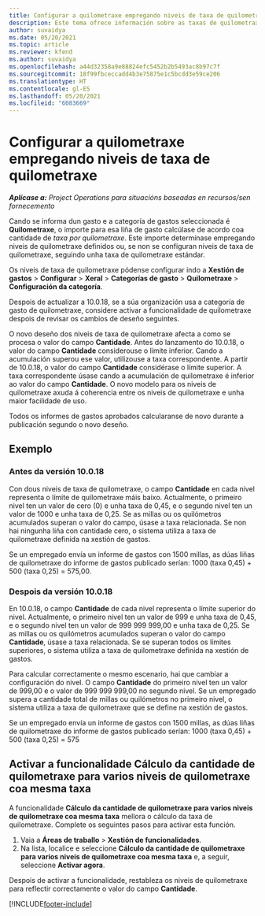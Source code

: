 ```yaml
---
title: Configurar a quilometraxe empregando niveis de taxa de quilometraxe
description: Este tema ofrece información sobre as taxas de quilometraxe e os niveis de taxa de quilometraxe.
author: suvaidya
ms.date: 05/20/2021
ms.topic: article
ms.reviewer: kfend
ms.author: suvaidya
ms.openlocfilehash: a44d32358a9e88824efc5452b2b5493ac8b97c7f
ms.sourcegitcommit: 18f99fbceccadd4b3e75875e1c5bcdd3e59ce206
ms.translationtype: HT
ms.contentlocale: gl-ES
ms.lasthandoff: 05/20/2021
ms.locfileid: "6083669"
---
```

# <a name="set-up-mileage-using-mileage-rate-tiers"></a>Configurar a quilometraxe empregando niveis de taxa de quilometraxe

_**Aplícase a:** Project Operations para situacións baseadas en recursos/sen fornecemento_

Cando se informa dun gasto e a categoría de gastos seleccionada é **Quilometraxe**, o importe para esa liña de gasto calcúlase de acordo coa cantidade de *taxa por quilometraxe*. Este importe determínase empregando niveis de quilometraxe definidos ou, se non se configuran niveis de taxa de quilometraxe, seguindo unha taxa de quilometraxe estándar. 

Os niveis de taxa de quilometraxe pódense configurar indo a **Xestión de gastos** > **Configurar** > **Xeral** > **Categorías de gasto** > **Quilometraxe** > **Configuración da categoría**.

Despois de actualizar a 10.0.18, se a súa organización usa a categoría de gasto de quilometraxe, considere activar a funcionalidade de quilometraxe despois de revisar os cambios de deseño seguintes. 

O novo deseño dos niveis de taxa de quilometraxe afecta a como se procesa o valor do campo **Cantidade**. Antes do lanzamento do 10.0.18, o valor do campo **Cantidade** considerouse o límite inferior. Cando a acumulación superou ese valor, utilizouse a taxa correspondente.  A partir de 10.0.18, o valor do campo **Cantidade** considérase o límite superior. A taxa correspondente úsase cando a acumulación de quilometraxe é inferior ao valor do campo **Cantidade**.  O novo modelo para os niveis de quilometraxe axuda á coherencia entre os niveis de quilometraxe e unha maior facilidade de uso.   

Todos os informes de gastos aprobados calcularanse de novo durante a publicación segundo o novo deseño.

## <a name="example"></a>Exemplo
 
### <a name="before-version-10018"></a>Antes da versión 10.0.18
Con dous niveis de taxa de quilometraxe, o campo **Cantidade** en cada nivel representa o límite de quilometraxe máis baixo. Actualmente, o primeiro nivel ten un valor de cero (0) e unha taxa de 0,45, e o segundo nivel ten un valor de 1000 e unha taxa de 0,25. Se as millas ou os quilómetros acumulados superan o valor do campo, úsase a taxa relacionada. Se non hai ningunha liña con cantidade cero, o sistema utiliza a taxa de quilometraxe definida na xestión de gastos. 
 
Se un empregado envía un informe de gastos con 1500 millas, as dúas liñas de quilometraxe do informe de gastos publicado serían: 1000 (taxa 0,45) + 500 (taxa 0,25) = 575,00.

### <a name="after-version-10018"></a>Despois da versión 10.0.18
En 10.0.18, o campo **Cantidade** de cada nivel representa o límite superior do nivel. Actualmente, o primeiro nivel ten un valor de 999 e unha taxa de 0,45, e o segundo nivel ten un valor de 999 999 999,00 e unha taxa de 0,25. Se as millas ou os quilómetros acumulados superan o valor do campo **Cantidade**, úsase a taxa relacionada. Se se superan todos os límites superiores, o sistema utiliza a taxa de quilometraxe definida na xestión de gastos. 
 
Para calcular correctamente o mesmo escenario, hai que cambiar a configuración do nivel. O campo **Cantidade** do primeiro nivel ten un valor de 999,00 e o valor de 999 999 999,00 no segundo nivel. Se un empregado supera a cantidade total de millas ou quilómetros no primeiro nivel, o sistema utiliza a taxa de quilometraxe que se define na xestión de gastos. 
  
Se un empregado envía un informe de gastos con 1500 millas, as dúas liñas de quilometraxe do informe de gastos publicado serían: 1000 (taxa 0,45) + 500 (taxa 0,25) = 575

## <a name="enable-the-mileage-amount-calculation-for-multiple-mileage-tiers-with-same-rate-feature"></a>Activar a funcionalidade Cálculo da cantidade de quilometraxe para varios niveis de quilometraxe coa mesma taxa

A funcionalidade **Cálculo da cantidade de quilometraxe para varios niveis de quilometraxe coa mesma taxa** mellora o cálculo da taxa de quilometraxe. Complete os seguintes pasos para activar esta función.

1. Vaia a **Áreas de traballo** > **Xestión de funcionalidades**. 
2. Na lista, localice e seleccione **Cálculo da cantidade de quilometraxe para varios niveis de quilometraxe coa mesma taxa** e, a seguir, seleccione **Activar agora**.

Despois de activar a funcionalidade, restableza os niveis de quilometraxe para reflectir correctamente o valor do campo **Cantidade**. 


[!INCLUDE[footer-include](../includes/footer-banner.md)]
